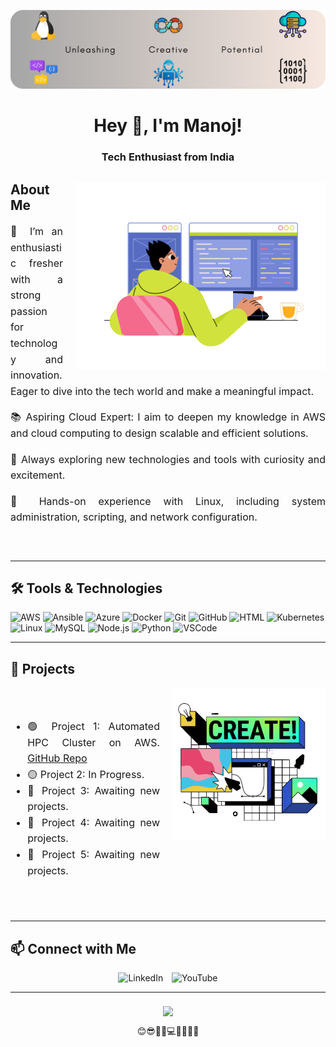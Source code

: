 ![logo](https://github.com/manojz4/github_readme/blob/main/manoj_made-modified.png)

<h1 align="center">Hey 👋, I'm Manoj!</h1>
<h3 align="center">Tech Enthusiast from India</h3>

<div style="max-width: 800px; margin: auto; position: relative;">
  <img align="right" alt="Coding" width="400" src="https://github.com/manojz4/github_readme/blob/main/juicy-man-programmer-writing-code-and-make-web-design-on-a-pc.gif" style="margin-left: 20px; margin-bottom: 20px; float: right; max-width: 100%; height: auto;">

  <h2>About Me</h2>
  <div style="text-align: justify; font-size: 16px; line-height: 1.6;">
    <p>🌟 I’m an enthusiastic fresher with a strong passion for technology and innovation. Eager to dive into the tech world and make a meaningful impact.</p>
    <p>📚 Aspiring Cloud Expert: I aim to deepen my knowledge in AWS and cloud computing to design scalable and efficient solutions.</p>
    <p>🤖 Always exploring new technologies and tools with curiosity and excitement.</p>
    <p>🐧 Hands-on experience with Linux, including system administration, scripting, and network configuration.</p>
    <br> <!-- Added line break here -->
  </div>
</div>

---

<h2 align="left">🛠️ Tools & Technologies</h2>

<div align="left" style="flex-wrap: wrap; max-width: 800px;">
  <img src="https://skillicons.dev/icons?i=aws" height="40" alt="AWS" />
  <img src="https://skillicons.dev/icons?i=ansible" height="40" alt="Ansible" />
  <img src="https://skillicons.dev/icons?i=azure" height="40" alt="Azure" />
  <img src="https://skillicons.dev/icons?i=docker" height="40" alt="Docker" />
  <img src="https://skillicons.dev/icons?i=git" height="40" alt="Git" />
  <img src="https://skillicons.dev/icons?i=github" height="40" alt="GitHub" />
  <img src="https://skillicons.dev/icons?i=html" height="40" alt="HTML" />
  <img src="https://skillicons.dev/icons?i=kubernetes" height="40" alt="Kubernetes" />
  <img src="https://skillicons.dev/icons?i=linux" height="40" alt="Linux" />
  <img src="https://skillicons.dev/icons?i=mysql" height="40" alt="MySQL" />
  <img src="https://skillicons.dev/icons?i=nodejs" height="40" alt="Node.js" />
  <img src="https://skillicons.dev/icons?i=py" height="40" alt="Python" />
  <img src="https://skillicons.dev/icons?i=vscode" height="40" alt="VSCode" />
</div>

---

<h2 align="left">📂 Projects</h2>

<div style="max-width: 800px; margin: auto; position: relative;">
  <img align="right" alt="Coding" width="245" src="https://github.com/manojz4/github_readme/blob/main/memphis-web-design-with-the-word-create.gif" style="margin-left: 20px; margin-bottom: 20px; float: right; max-width: 100%; height: auto; vertical-align: middle;">
<br> <!-- Added line break here -->
  <br> <!-- Added line break here -->
  
  <ul style="text-align: justify; font-size: 16px; line-height: 1.6;">
    <li> 🟢 Project 1: Automated HPC Cluster on AWS. <a href="https://github.com/manojz4/CDAC_PROJECT.git" target="_blank"> GitHub Repo</a></li>
    <li> 🟡 Project 2: In Progress.</li>
    <li> 🔴 Project 3: Awaiting new projects.</li>
    <li> 🔴 Project 4: Awaiting new projects.</li>
    <li> 🔴 Project 5: Awaiting new projects.</li>
    <br> <!-- Added line break here -->
    <br> <!-- Added line break here -->
  </ul>
</div>

---

<h2 align="left">📫 Connect with Me</h2>

<div align="center">
  <a href="https://www.linkedin.com/in/manoj-padvi" target="_blank" style="text-decoration: none; margin-right: 10px;">
    <img src="https://raw.githubusercontent.com/maurodesouza/profile-readme-generator/master/src/assets/icons/social/linkedin/default.svg" width="52" height="40" alt="LinkedIn" />
  </a>
  <a href="https://www.youtube.com/channel/UCnrn7DbMlnD8YZAeVDH4j-g" target="_blank" style="text-decoration: none;">
    <img src="https://raw.githubusercontent.com/maurodesouza/profile-readme-generator/master/src/assets/icons/social/youtube/default.svg" width="52" height="40" alt="YouTube" />
  </a>
</div>

---

<div align="center" style="position: relative; margin-top: 20px;">
  <img src="https://profile-counter.glitch.me/manojz4/count.svg?" style="vertical-align: middle;" />
  <p>😊😎🚀✨💻👨‍💻🌟🎉</p>
</div>
